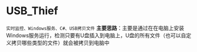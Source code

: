 # USB_Thief
  `实时监控、Windows服务、C#、USB拷贝文件`
  **主要思路**：主要是通过在在电脑上安装Windows服务运行，检测只要有U盘插入到电脑上，U盘的所有文件（也可以自定义拷贝哪些类型的文件）就会被拷贝到电脑中
